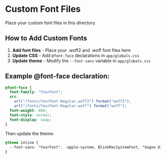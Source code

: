 # Custom Font Files

Place your custom font files in this directory.

## How to Add Custom Fonts

1. **Add font files** - Place your .woff2 and .woff font files here
2. **Update CSS** - Add `@font-face` declarations in `app/globals.css`
3. **Update theme** - Modify the `--font-sans` variable in `app/globals.css`

## Example @font-face declaration:

```css
@font-face {
  font-family: "YourFont";
  src:
    url("/fonts/YourFont-Regular.woff2") format("woff2"),
    url("/fonts/YourFont-Regular.woff") format("woff");
  font-weight: 400;
  font-style: normal;
  font-display: swap;
}
```

Then update the theme:

```css
@theme inline {
  --font-sans: "YourFont", -apple-system, BlinkMacSystemFont, "Segoe UI", Roboto, sans-serif;
}
```
